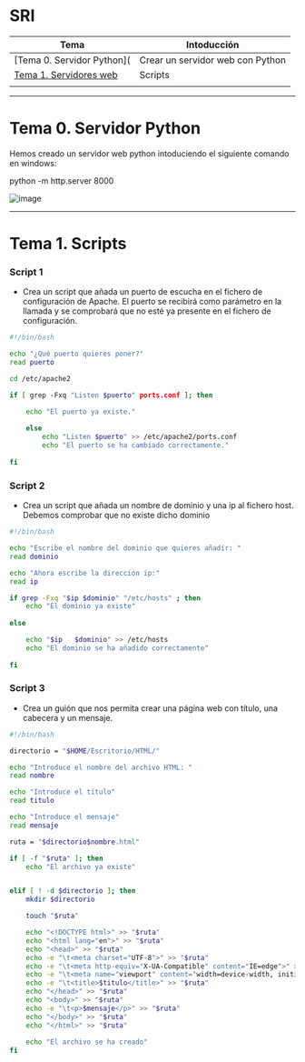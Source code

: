 # SRI
| Tema | Intoducción |
| -- | -- |
| [Tema 0. Servidor Python]( | Crear un servidor web con Python |
| [Tema 1. Servidores web](/Ejercicios/) | Scripts |
|  |  |
------

# Tema 0. Servidor Python

Hemos creado un servidor web python intoduciendo el siguiente comando en windows:

python -m http.server 8000

![image](https://user-images.githubusercontent.com/114562005/193528554-143e3873-c0a3-4606-987a-16d4e2c2fc69.png)


-------

# Tema 1. Scripts

### Script 1
- Crea un script que añada un puerto de escucha en el fichero de configuración de Apache. 
El puerto se recibirá como parámetro en la llamada y se comprobará que no esté ya presente en el fichero de configuración.

```sh
#!/bin/bash

echo "¿Qué puerto quieres poner?"
read puerto

cd /etc/apache2

if [ grep -Fxq "Listen $puerto" ports.conf ]; then 

	echo "El puerto ya existe."
	
	else
		echo "Listen $puerto" >> /etc/apache2/ports.conf
		echo "El puerto se ha cambiado correctamente."
		
fi
```


### Script 2
- Crea un script que añada un nombre de dominio y una ip al fichero host. Debemos comprobar que no existe dicho dominio

```sh
#!/bin/bash

echo "Escribe el nombre del dominio que quieres añadir: "
read dominio

echo "Ahora escribe la dirección ip:"
read ip

if grep -Fxq "$ip $dominio" "/etc/hosts" ; then
	echo "El dominio ya existe"
	
else

	echo "$ip	$dominio" >> /etc/hosts
	echo "El dominio se ha añadido correctamente"
	
fi 
```


### Script 3
- Crea un guión que nos permita crear una página web con título, una cabecera y un mensaje.

```sh
#!/bin/bash

directorio = "$HOME/Escritorio/HTML/"

echo "Introduce el nombre del archivo HTML: "
read nombre

echo "Introduce el título"
read titulo

echo "Introduce el mensaje"
read mensaje

ruta = "$directorio$nombre.html"

if [ -f "$ruta" ]; then
	echo "El archivo ya existe"


elif [ ! -d $directorio ]; then
	mkdir $directorio

	touch "$ruta"

	echo "<!DOCTYPE html>" >> "$ruta"
	echo "<html lang="en">" >> "$ruta"
	echo "<head>" >> "$ruta"
	echo -e "\t<meta charset="UTF-8">" >> "$ruta"
	echo -e "\t<meta http-equiv="X-UA-Compatible" content="IE=edge">" >> "$ruta"
	echo -e "\t<meta name="viewport" content="width=device-width, initial-scale=1.0">" >> "$ruta"
	echo -e "\t<title>$titulo</title>" >> "$ruta"
	echo "</head>" >> "$ruta"
	echo "<body>" >> "$ruta"
	echo -e "\t<p>$mensaje</p>" >> "$ruta"
	echo "</body>" >> "$ruta"
	echo "</html>" >> "$ruta"
	
	echo "El archivo se ha creado"	
fi
```
